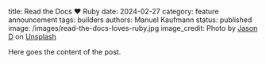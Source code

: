 title: Read the Docs ❤️ Ruby
date: 2024-02-27
category: feature announcement
tags: builders
authors: Manuel Kaufmann
status: published
image: /images/read-the-docs-loves-ruby.jpg
image_credit: Photo by <a href="https://unsplash.com/@jasondeblooisphotography?utm_content=creditCopyText&utm_medium=referral&utm_source=unsplash">Jason D</a> on <a href="https://unsplash.com/photos/selective-focus-photo-of-red-gemstone-VKLJ-BJlszE?utm_content=creditCopyText&utm_medium=referral&utm_source=unsplash">Unsplash</a>

Here goes the content of the post.
